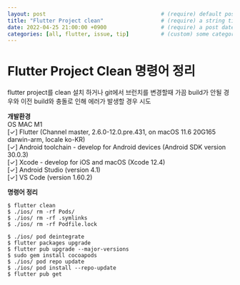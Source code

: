 ```yaml
---
layout: post                                    # (require) default post layout  
title: "Flutter Project clean"                  # (require) a string title  
date: 2022-04-25 21:00:00 +0900                 # (require) a post date  
categories: [all, flutter, issue, tip]          # (custom) some categories, but makesure these categories already exists inside path of `category/`  
---
```


# Flutter Project Clean 명령어 정리
flutter project를 clean 설치 하거나 git에서 브런치를 변경할때 가끔 build가 안될 경우와 이전 build와 충돌로 인해 에러가 발생할 경우 시도

**개발환경**  
OS MAC M1  
[✓] Flutter (Channel master, 2.6.0-12.0.pre.431, on macOS 11.6 20G165 darwin-arm, locale ko-KR)  
[✓] Android toolchain - develop for Android devices (Android SDK version 30.0.3)  
[✓] Xcode - develop for iOS and macOS (Xcode 12.4)  
[✓] Android Studio (version 4.1)  
[✓] VS Code (version 1.60.2)  


**명령어 정리**
```
$ flutter clean
$ ./ios/ rm -rf Pods/  
$ ./ios/ rm -rf .symlinks  
$ ./ios/ rm -rf Podfile.lock  

$ ./ios/ pod deintegrate  
$ flutter packages upgrade  
$ flutter pub upgrade --major-versions  
$ sudo gem install cocoapods  
$ ./ios/ pod repo update       
$ ./ios/ pod install --repo-update
$ flutter pub get  
``` 